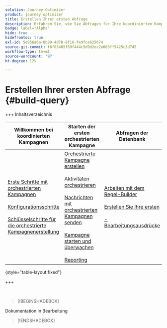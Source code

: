 ```yaml
---
solution: Journey Optimizer
product: journey optimizer
title: Erstellen Ihrer ersten Abfrage
description: Erfahren Sie, wie Sie Abfragen für Ihre koordinierten Kampagnen erstellen
badge: label="Alpha"
hide: true
hidefromtoc: true
exl-id: 5e956a6a-0b89-4d78-8f16-fe9fceb25674
source-git-commit: f6f83405f59f444c5d9d2ec2e603ff5425c3d745
workflow-type: tm+mt
source-wordcount: '97'
ht-degree: 12%

---
```


# Erstellen Ihrer ersten Abfrage {#build-query}

+++ Inhaltsverzeichnis

| Willkommen bei koordinierten Kampagnen | Starten der ersten orchestrierten Kampagne | Abfragen der Datenbank | Orchestrierte Kampagnenaktivitäten |
|---|---|---|---|
| [Erste Schritte mit orchestrierten Kampagnen](gs-orchestrated-campaigns.md)<br/><br/>[Konfigurationsschritte](configuration-steps.md)<br/><br/>[Schlüsselschritte für die orchestrierte Kampagnenerstellung](gs-campaign-creation.md) | [Orchestrierte Kampagne erstellen](create-orchestrated-campaign.md)<br/><br/>[Aktivitäten orchestrieren](orchestrate-activities.md)<br/><br/>[ Nachrichten mit orchestrierten Kampagnen senden](send-messages.md)<br/><br/>[Kampagne starten und überwachen](start-monitor-campaigns.md)<br/><br/>[Reporting](reporting-campaigns.md) | [Arbeiten mit dem Regel-Builder](orchestrated-rule-builder.md)<br/><br/>[Erstellen Sie Ihre ersten ](build-query.md)<br/><br/>[-Bearbeitungsausdrücke](edit-expressions.md) | [Erste Schritte mit Aktivitäten](activities/about-activities.md)<br/><br/>Aktivitäten:<br/>[Und-Verknüpfung](activities/and-join.md) - [Zielgruppe aufbauen](activities/build-audience.md) - [Dimensionsänderung](activities/change-dimension.md) - [Kombinieren](activities/combine.md) - [Deduplizierung](activities/enrichment.md) - [Verzweigung](activities/fork.md) - [Abstimmung](activities/reconciliation.md) - [Aufspaltung](activities/split.md) [&#128279;](activities/wait.md) Warten[&#128279;](activities/deduplication.md)  |

{style="table-layout:fixed"}

+++

<br/>

>[!BEGINSHADEBOX]

Dokumentation in Bearbeitung

>[!ENDSHADEBOX]

<!--
The main steps to build rules for your orchestrated campaigns are as follows:

1. **Add conditions** - Create custom conditions to filter your query by building your own condition with attributes from the database and advanced expressions.
1. **Combine conditions** - Arrange the conditions in the canvas using groups and logical operators.
1. **Check and validate the rule** - Check the resulting data of your rule before saving it.

## Add a condition {#conditions}

To add conditions in your query, follow these steps:

1. Access the rule builder from a **[!UICONTROL Build audience]** activity.

1. Click the **Add condition** button to create a first condition for your query.

    You can also start your query using a predefined filter. To do so, click the **[!UICONTROL Select or save filter]** button and choose **[!UICONTROL Select predefined filter]**. 

1. Identify the attribute from the dabatase to use as criteria for your condition. The "i" icon next to an attribute provides information on the table where it is store and its data type.

    ![image showing the selection of an attribute](assets/rule-builder-select-attribute.png)

    >[!NOTE]
    >
    >The **Edit expression** button allows you to use the expression editor to manually define an expression using fields from the database and helper functions. [Learn how to edit expressions](expression-editor.md)

1. Click the ![image showing the More actions button](assets/do-not-localize/rule-builder-icon-more.svg) button next to an attribute to access these addititional options:

    +++ Distribution of values

    Analyze the distribution of values for a given attribute within the table. This feature is helpful for understanding the available values, their counts, and percentages. It also helps avoid issues such as inconsistent capitalization or spelling when building queries or creating expressions.

    For attributes with a large number of values, the tool displays only the first twenty. In such cases, a **[!UICONTROL Partial load]** notification appears to indicate this limitation. You can apply advanced filters to refine the displayed results and focus on specific values or subsets of data.

    ![image showing the Distribution of values interface](assets/rule-builder-distribution-values.png)

    +++

    +++ Add to favorites
    
    Adding attributes to your favorites menu provides quick access to your most frequency used attributes. You can add up to 20 attributes to favorites. Favorite and recent attributes are associated with each user within an organization, ensuring accessibility across different machines and providing a seamless experience across devices.
    
    To access attributes you have favorited, use the **[!UICONTROL Favorites and recents]** menu. Favorite attributes appear first, followed by recently used ones, making it easy to locate the required attributes. To remove an attribute from favorites, select the star icon again.

    ![image showing the favorites interface](assets/rule-builder-favorites.png)

    +++

1. Click **[!UICONTROL Confirm]** to add the selected attribute to your condition.

1. A properties pane displays, where you can configure the desired values for the attribute.

    ![image showing the rule builder with a condition added](assets/rule-builder-condition.png)

1. Select the **[!UICONTROL Operator]** to apply from the drop-down list. 
    
    Various operators are available for use. Operators available in the drop-down list depend on the attribute's data type.

   +++List of available operators

    |Operator|Purpose|Example|
    |---|---|---|
    |Equal to|Returns a result identical to the data entered in the second Value column.|Last name (@lastName) equal to 'Jones' will return only recipients whose last name is Jones.|
    |Not equal to|Returns all values not identical to the value entered.|Language (@language) not equal to 'English'.|
    |Greater than|Returns a value greater than the value entered.|Age (@age) greater than 50 will return all values greater than '50', such as '51', '52'.|
    |Less than|Returns a value smaller than the value entered.|Creation date (@created) before 'DaysAgo(100)' will return all recipients created less than 100 days ago.|
    |Greater than or equal to|Returns all values equal to or greater than the value entered.|Age (@age) greater than or equal to '30' will return all recipients aged 30 or more.|
    |Less than or equal to|Returns all values equal to or lower than the value entered.|Age (@age) less than or equal to '60' will return all recipients aged 60 or less.|
    |Included in|Returns results included in the values indicated. These values must be separated by a comma.|Birth date (@birthDate) is included in '12/10/1979,12/10/1984' will return the recipients born between these dates.|
    |Not in|Works like the Is included in operator. Here, recipients are excluded based on the values entered.|Birth date (@birthDate) is not included in '12/10/1979,12/10/1984'. Recipients born within these dates will not be returned.|
    |Is empty|Returns results matching an empty value in the second Value column.|Mobile (@mobilePhone) is empty returns all recipients who do not have a mobile number.|
    |Is not empty|Works in reverse to the Is empty operator. It is not necessary to enter data in the second Value column.|Email (@email) is not empty.|
    |Starts with|Returns results starting with the value entered.|Account # (@account) starts with '32010'.|
    |Does not start with|Returns results not starting with the value entered.|Account # (@account) does not start with '20'.|
    |Contains|Returns results containing at least the value entered.|Email domain (@domain) contains 'mail' will return all domain names that contain 'mail', such as 'gmail.com'.|
    |Does not contain|Returns results not containing the value entered.|Email domain (@domain) does not contain 'vo'. Domain names containing 'vo', such as 'voila.fr', will not appear in the results.|
    |Like|Similar to the Contains operator, it lets you insert a % wildcard character in the value.|Last name (@lastName) like 'Jon%s'. The wildcard character acts as a "joker" to find names like "Jones".|
    |Not like|Similar to the Contains operator, it lets you insert a % wildcard character in the value.|Last name (@lastName) not like 'Smi%h'. Recipients whose last name is 'Smith' will not be returned.|

    +++

1. In the **Value** field, define the expected value. You can also use the expression editor to manually define an expression using fields from the database and helper functions. To do this, click the ![image showing the expression editor icon](assets/do-not-localize/rule-builder-icon-editor.svg) icon. [Learn how to edit expressions](expression-editor.md)

    For date-type attributes, predefined values are available using the **[!UICONTROL Presets]** option.

    +++See example
    
    ![image showing the preset option](assets/rule-builder-attribute-preset.png) 

    +++

### Custom conditions on linked tables (1-1 and 1-N links){#links}

Custom conditions allows you to query tables linked to the table currently used by your rule. This includes tables with a 1-1 cardinality link, or collection tables (1-N link).

For a **1-1 link**, navigate to the linked table, select the desired attribute and define the expected value.

You can also directly select a table link in the **Value** picker and confirm. In that case, values available for the selected table need to be selected using a dedicated picker, as shown in the example below.

+++Query example

Here, the query is targeting brands whose label is "running". 

1. Navigate inside the **Brand** table and select the **Label** attribute.

    ![Screenshot of the Brand table](assets/1-1-attribute.png){zoomable="yes"}{width="85%" align="center"}

1. Define the expected value for the attribute.

    ![Example of a defined expected value](assets/1-1-table.png){zoomable="yes"}{width="85%" align="center"}

Here is a query sample where a table link has been selected directly. Available values for this table must be selected from a dedicated picker.

![Example of a query sample](assets/1-1-table-direct.png){zoomable="yes"}{width="85%" align="center"}

+++ 

For a **1-N link**, you can define sub-conditions to refine your query, as shown in the example below.

+++Query example

Here, the query is targeting recipients who made purchases related to the BrewMaster product, for a total amount of at least 100$.

1. Select the **Purchases** table and confirm.

    ![Screenshot of the Purchase table](assets/1-N-collection.png){zoomable="yes"}{width="50%" align="center"}

1. An outbound transition is added, allowing you to create sub-conditions.

    ![Example of an outbound transition](assets/1-n-subcondition.png){zoomable="yes"}{width="85%" align="center"}

1. Select the **Price** attribute and target purchases of 1000$ or more

    ![Screenshot of the Price attribute](assets/1-n-price.png){zoomable="yes"}{width="85%" align="center"}

1. Add sub-conditions to suit your needs. Here we have added a condition to target profiles who purchased a BrewMaster product.

    ![Example of sub-conditions](assets/custom-condition-1-N.png){zoomable="yes"}{width="85%" align="center"}

+++ 

### Custom conditions with aggregate data {#aggregate}

Custom conditions allow you to perform aggregate operations. To do this, you need to directly select an attribute from a collection table:

1. Navigate inside the desired collection table and select the attribute on which you want to perform an aggregate operation.

    ![Screenshot of the attribute list](assets/aggregate-attribute.png){zoomable="yes"}{width="85%" align="center"}

1. In the properties pane, toggle on the **Aggregate data** option and select the desired aggregate function.







## Combine conditions with groups and operators

Use **Group operators** (AND, OR, EXCEPT) allow you to group filtering components in the diagram. They are added on existing transitions before a filtering component. [Learn how to work with operators](#filtering)

    Example: *Recipients who are Super VIP **AND** VIP to reward **OR** VIP Demo, **EXCEPT** recipients under 21 years old and above 45.










### Copy-paste components {#copy}

The rule builder allows you to copy one or multiple filtering components and paste them at the end of a transition. This operation can be executed within the current query canvas, or in any canvas within your instance.

>[!NOTE]
>
>The copied selection is kept as long as you are working in your instance. If you log off and log back in, your selection will no longer be available for pasting.

>[!IMPORTANT]
>
>It is currently impossible to copy and paste components in the New Rule builder experience. To follow these next steps, please click the **[!UICONTROL Get back to the classic experience]** toggle at the top to use the Classic Rule builder.


To copy-paste filtering components, follow these steps:

1. Select the filtering component that you want to copy by clicking on it in the query canvas. To select multiple components, use the multiple selection tool available in the toolbar located at the upper-right corner of the canvas.

1. Click the **[!UICONTROL Copy]** button in the component's properties pane or in the blue ribbon at the bottom of the screen if you have selected multiple components.

    |Copy a single component|Copy multiple components|
    |  ---  |  ---  |
    |![](assets/copy-single-component.png){zoomable="yes"}{width="200" align="center" zoomable="yes"}|![](assets/copy-multiple-components.png){zoomable="yes"}{width="200" align="center" zoomable="yes"}|

1. To paste the component(s), click the + button at the end of the desired transition and select **Paste n items**.

    ![Example of pasting the components](assets/copy-paste.png){zoomable="yes"}

## Combine filtering components with operators {#operators}

>[!CONTEXTUALHELP]
>id="acw_orchestration_querymodeler_group"
>title="Group"
>abstract="In this pane, you can change the operator used to link filtering conditions together."

Each time you add a new filtering component to your query, it is automatically linked to the other component by an **AND** operator. This means that results from the two filtering components are combined.

In this example, we have added a new audience-type filtering components on the second transition. The component is linked to the predefined filter condition with an **AND** operator, meaning that the query results include recipients targeted by the "Newsletter Subscribers - MADRID" predefined filter AND belonging to the "Purchasers (All time)" audience.

>[!BEGINTABS]

>[!TAB Classic rule builder]

![Example of a query](assets/query-operator.png){zoomable="yes"}

To change the operator used to link filtering conditions together, click on it and select the desired operator in the **Group** pane that opens on the right hand side.

Available operators are:

* **AND (Intersection)**: Combines results matching all the filtering components in the outbound transitions. 
* **OR (Union)**: Includes results matching at least one of the filtering components in the outbound transitions.
* **EXCEPT (Exclusion)**: Excludes results matching all the filtering componentns in the outbound transition. 

![Example of a query](assets/query-operator-change.png){zoomable="yes"}

In addition, you can create intermediate groups of components by grouping components into a same group and linking them together. That way, the AND operator will be put by default, you can then change it to the desired operator.

>[!TAB New rule builder]

![Example of a query](assets/ruleb-9.png){zoomable="yes"}

To change the operator used to link filtering conditions together, click on it, it will change to OR, EXCEPT and then back to AND, and select the desired operator.

Available operators are:

* **AND (Intersection)**: Combines results matching all the filtering components in the outbound transitions. 
* **OR (Union)**: Includes results matching at least one of the filtering components in the outbound transitions.
* **EXCEPT (Exclusion)**: Excludes results matching all the filtering componentns in the outbound transition.

![Example of a query](assets/ruleb-10.gif){zoomable="yes"}

>[!ENDTABS]

In the example below, we have created an intermediate group to include results from either the "VIP to reward" or "Super VIP" audiences.

>[!BEGINTABS]

>[!TAB Classic rule builder]

![Example of a query](assets/query-intermediate-group.png){zoomable="yes"}

>[!TAB New rule builder]

![Example of a query in the new rule builder](assets/ruleb-11.png){zoomable="yes"}

>[!ENDTABS]

## Check and validate your query

>[!CONTEXTUALHELP]
>id="acw_orchestration_querymodeler_ruleproperties"
>title="Rule properties"
>abstract="Once you've built your query in the canvas, you can check it using the **Rule properties** pane located on the right hand side.<br/>This pane allows you to display the resulting data, to retrieve an SQL code version of the query, and check the number of targeted records.<br/>Use the **Select or save filter** button to save your query as a predefined filter, or replace the canvas content with an existing filter."

Once you've built your query in the canvas, you can check it using the **Rule properties** pane located on the right hand side  This pane displays when building a query to create an audience. Available operations are:

* **View results:** Displays the data resulting from your query.
* **Code view**: Displays a code-based version of the query in SQL.
* **Calculate**: Updates and displays the number of records targeted by your query.
* **Select or save filter**: Choose an existing predefined filter to use in the canvas, or save your query as a predefined filter for future reuse. [Learn how to work with predefined filters](../get-started/predefined-filters.md)

    >[!IMPORTANT]
    >
    >Select a predefined filter from the Rule properties pane replaces the query that has been built in the canvas with the selected filter.

When your query is ready, click the **[!UICONTROL Confirm]** button in the upper-right corner to save it.


>[!BEGINTABS]

>[!TAB Classic rule builder]

You can modify your query at any time by opening it. Keep in mind that upon opening an existing query, it displays in a simplified view without the visiblity of  **+** buttons. To add new elements to the query, select a component or operator on the canvas to display the **+** buttons.

![Example of a query](assets/edit-audience.png){zoomable="yes"}

>[!TAB New Rule builder]

You can modify your query at any time by opening it, to do that, click on the **[!UICONTROL Add condition]** button on the top-left corner.

![Example of a query in the new rule builder](assets/ruleb-11.png){zoomable="yes"}

>[!ENDTABS]
-->
